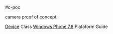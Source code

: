 #c-poc


camera proof of concept 

[Device](http://cordova.apache.org/docs/en/3.0.0/cordova_device_device.md.html#device.uuid) Class
[Windows Phone 7.8](http://cordova.apache.org/docs/en/2.9.0/guide_getting-started_windows-phone-7_index.md.html#Getting%20Started%20with%20Windows%20Phone%207) Plataform Guide
